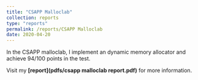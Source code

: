 ```yaml
---
title: "CSAPP Malloclab"
collection: reports
type: "reports"
permalink: /reports/CSAPP Malloclab
date: 2020-04-20
---
```


In the CSAPP malloclab, I implement an dynamic memory allocator and achieve 94/100 points in the test.

Visit my **[report](pdfs/csapp malloclab report.pdf)** for more information.